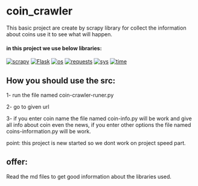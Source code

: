 # coin_crawler
This basic project are create by scrapy library for collect the information about coins use it to see what will happen.

#### in this project we use below libraries:
<a href="https://github.com/maskiiw"><img alt="scrapy" src="https://img.shields.io/badge/scrapy-60A839?style=for-the-badge&logo=scrapy&logoColor=f5f5f5"></a>
<a href="https://github.com/maskiiw"><img alt="Flask" src="https://img.shields.io/badge/Flask-000000?style=for-the-badge&logo=flask&logoColor=f5f5f5"></a>
<a href="https://github.com/maskiiw"><img alt="os" src="https://img.shields.io/badge/os-B10000?style=for-the-badge"></a>
<a href="https://github.com/maskiiw"><img alt="requests" src="https://img.shields.io/badge/requests-333333?style=for-the-badge"></a>
<a href="https://github.com/maskiiw"><img alt="sys" src="https://img.shields.io/badge/sys-4951F5?style=for-the-badge"></a>
<a href="https://github.com/maskiiw"><img alt="time" src="https://img.shields.io/badge/time-B366F6?style=for-the-badge"></a>

## How you should use the src:
1- run the file named coin-crawler-runer.py 

2- go to given url

3- if you enter coin name the file named coin-info.py will be work and give all info about coin even the news, if you enter other options the file named coins-information.py will be work.

point: this project is new started so we dont work on project speed part.

## offer:
Read the md files to get good information about the libraries used.

